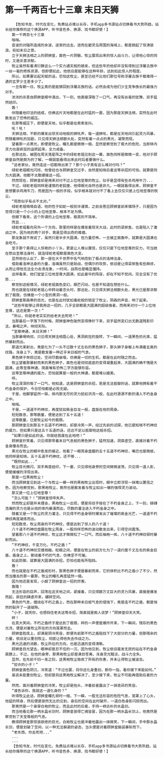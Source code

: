 # 第一千两百七十三章 末日天狮
        【告知书友，时代在变化，免费站点难以长存，手机app多书源站点切换看书大势所趋，站长给你推荐的这个换源APP，听书音色多、换源、找书都好使！】
       第一千两百七十三章
       嗡嗡。
       音波的对碰所造成的余波，逐渐的远去，进而在碧灵岛周围的海域上，都是掀起了惊涛骇浪，宛如末日之景。
       立于天狮法相之上的顾狮皇，面色一片阴翳，牧尘展现出来的惊人战斗力，让得他心惊的同时，又是杀意浓郁。
       牧尘虽然有着凊衍静这么一个实力通天般的娘亲，但这些年的他却并没有得到过浮屠古族中一丝一毫的修炼资源，但即便如此，他依旧是能够在这种年龄，达到如此惊人的程度。
       所以，如果要论起天赋的话，恐怕这牧尘，甚至已经不比他们那位号称浮屠古族千载难得一遇的玄罗少主差多少了。
       一旦有朝一日，牧尘真的是能够回到浮屠古族的话，必然会成为他们少主竞争族长的最强力对手。
       浓浓的杀意自顾狮皇眼中涌出，下一刻，他直接深吸了一口气，再没有丝毫的犹豫，双手猛然结印。
       轰！
       伴随着他印法的结成，仿佛这片天地都是在此时猛的一震，因为那座天狮法相，突然在此时散发出了恐怖的威压。
       在那等威压下，即便是天地，似乎都是在索索发抖。
       吼！吼！
       天狮法相，不断的爆发出惊天动地般的狮吼声，每一道狮吼，都是在天地间引起灵力风暴，而随着狮吼的加剧，只见得天狮法相额头处，突然有着一点点的黑光，凝聚而现。
       望着那一点黑光，即便是牧尘，瞳孔都是微微一缩，显然是察觉到了极大的危险，当即体内灵力也是疯狂的运转起来，全力戒备。
       在那远处，被困在周天落星阵之中的绿蛇老祖见到这一幕，面色同样是微微一变，他对于顾狮皇自然是颇为的了解，一眼就能看得出来此时后者要做什么。
       “这老家伙，竟然连这一招都用出来了？那个小子真有这么难对付吗？”
       绿蛇老祖眼光闪烁，他曾经也与顾狮皇交过手，自然是知晓后者这等杀招的可怕，就算是同为大圆满，他都不太敢硬接这一招。
       然而现在，顾狮皇却是用来对付不过上位地至尊的牧尘，似乎是显得有些杀鸡用牛刀...
       不过，绿蛇老祖同样是谨慎的老狐狸，他得眼光自然也是非凡，一眼就看得出来，顾狮皇不是想要杀鸡用牛刀，而是因为一般的手段，似乎根本就对付不了看上去仅仅只是上位地至尊的牧尘。
       “局势似乎有点不太对。”
       绿蛇老祖喃喃自语，他的性子如蛇一般狡诈谨慎，之前会答应顾狮皇前来镇场子，只是因为觉得只是一个小小的上位地至尊，根本不足为惧。
       但眼下看来，这个所谓的上位地至尊，极其的不简单。
       而且...
       绿蛇老祖看向另外一个方向，那里同样是在爆发着惊天大战，此时的梁邪鱼，也是陷入了激战之中，因为他的两个对手，竟是显得出奇的难缠。
       那龙象就不用说了，虽然只是半步大圆满，但力量恐怖，一旦被正面轰中，就算是大圆满也会吃亏。
       至于那个美得让人惊艳的小丫头，更是让人难以置信，仅仅只是下位地至尊的实力，可当她在祭出至尊法身时，就连绿蛇老祖都是面色大变。
       显然他也认出了，那一座在大千世界中名气响亮到了极点的洛神法身。
       借助着洛神法身的力量，洛璃虽然只是助战，但偶尔的攻势，依旧是让得梁邪鱼有些麻烦，从而让得他无法全力击溃龙象，一时间，战局也是略显僵持。
       这样看来，他们堂堂三位地至尊大圆满，如此豪华的阵容，却在不知不觉间，完全没有了优势...
       察觉到这般情况，绿蛇老祖面色变幻，眼芒闪动，也是不知道在想些什么。
       而也就是在绿蛇老祖心中转动着念头时，那远处，只见得天狮法相额头处，黑光已是那浓郁到了极致，仿佛是一个小型的黑洞一般。
       顾狮皇那森寒的目光，也是在此时犹如毒蛇般的锁定了牧尘，阴森的声音，响了起来。
       “这些年能够让得我用这一招的，几乎全部都是大圆满的超级强者，而用来对付一个上位地至尊，这还是第一次！”
       “所以，你就老老实实的给老夫去死吧！”
       当那最后一字落下的时候，顾狮皇神色陡然变得狰狞下来，双手猛然变幻出无数道残影印法，暴喝之声，响彻天际。
       “至尊神通，末日天狮！”
       当那暴喝响彻，只见得天狮法相眉心处，黑洞疯狂的旋转，下一瞬间，一道黑色的光束，猛然暴射而出。
       那道光束射出，竟是化为了一头不过数十丈左右的黑色狮子，那头狮子身躯上布满着玄奥的纹路，浑身上下，竟是散发着一种近乎末日般的气息。
       黑色狮子奔掠过处，空间尽数崩塌，仿佛是一切的生机，都是在此时随之而去。
       牧尘望着那暴射而来的黑色狮子，面色也是彻彻底底的变得凝重起来，大圆满的确不愧是大圆满，此等至尊神通，简直唯有恐怖二字方能够形容。
       这等至尊神通的威力，恐怕就算是一般的大神通，都是难以媲美。
       呼。
       牧尘深深的吸了一口气，他知道，这是顾狮皇的杀招，若是无法抵御的话，就算他拥有着不朽金身的保护，今日恐怕都是必败无疑。
       于是，他脚掌猛然一跺，体内那无尽的灵力犹如洪流一般，在此时源源不断的涌入不朽金身之中。
       嗡嗡。
       于是，一道道不朽神纹，再度犹如紫金巨龙一般，盘旋在他的周身。
       短短数息，那等数量，便是达到了五十五道！
       这等数量，已是牧尘如今的极限。
       那顾狮皇见到那五十五道不朽神纹，却是冷笑一声，经过先前的试探，他已是知晓不朽神纹的威力，但如果只是这五十五道的话，还远不足以抵御他这般杀招。
       “如果只是如此的话，你就给我废在此地吧！”
       顾狮皇狞笑着，只见得那带着末日气息般的黑色狮子，猛然加速，洞穿虚空，直接对着不朽金身撞击而去。
       黑光在牧尘的眼中愈发的接近，他看了一眼周身盘踞的五十五道不朽神纹，嘴巴也是微抿，他同样是知晓，五十五道不朽神纹，还不够...
       “既然如此...”
       牧尘目光微闪，双手再度结印，下一霎，只见得他身旁的空间微微波荡，只见得一道人影，便是缓缓的浮现出来。
       那是一位黑袍牧尘！
       而当顾狮皇见到这一个与牧尘一模一样的黑袍牧尘出现时，眼中立即浮现一抹难以置信之色，因为他察觉到，那黑袍牧尘，竟然也是散发着与牧尘如出一辙的强悍灵力波动。
       那又是一位上位地至尊！
       “怎么可能？！”顾狮皇惊呼失声。
       然而牧尘却是并未理会，黑袍牧尘一出现，便是将双手按在了不朽金身之上，下一刻，磅礴浩瀚的灵力也是从他的体内暴涌而出，尽数的灌注进入不朽金身之中。
       随着又是一个牧尘的灵力灌注，只见得不朽金身顿时爆发出了璀璨的紫金光芒，一道道不朽神纹再度凝炼而出。
       短短数息，牧尘周身的不朽神纹，便是达到了惊人的八十道！
       八十道不朽神纹盘踞在牧尘周身，一股同样恐怖的波动散发出来，引得空间震荡。
       望着那八十道不朽神纹，牧尘这才微微松了一口气，而后袖袍一挥，八十道不朽神纹顿时暴射而出。
       “不朽神纹，千变万化，不朽之盾！”
       八十道不朽神纹交缠相融，眨眼之间，便是在牧尘的前方化为了一道约莫千丈左右的紫金巨盾，盾身之上，萦绕着不朽的气息，仿佛坚不可摧。
       如此防御，就算是大圆满的杀招，恐怕也能有所阻挡。
       轰！
       而也就是在不朽之盾成形时，那黑色狮子便是暴射而来，它的体积比不朽之盾小了不少，然而当撞击的那一霎那，牧尘的瞳孔再度猛然一缩。
       因为他还是发现，小觑了顾狮皇这一招的厉害。
       轰隆！
       无法形容的巨声，回荡在这天地之间，紧接着，只见得数万丈巨大的灵力风暴，直接是爆发而起，疯狂的肆虐开来，碾碎空间。
       黑色的气息，缠绕在不朽之盾上，而在那种末日般气息的侵蚀下，竟是连不朽之盾，都是悄然的裂开了一道缝隙。
       “小子，就凭你，也想挡住老夫这等杀招，简直就是痴人说梦！”顾狮皇仰天大笑。
       砰！
       在其大笑间，不朽之盾终于是达到了极限，砰的一声便是爆炸开来，下一瞬间，残存的黑色光流，便是对着牧尘所在的方向笼罩而去。
       顾狮皇脸庞上，却满是阴冷笑容，即便先前那不朽之盾阻挡下了大部分的力量，但那残余的力量，依旧足以重创牧尘，彻底让得他失去作战之力。
       黑光迅速的消散，牧尘所在的方向，也是迅速的变得清晰。
       顾狮皇目光望去，眼神却是忍不住的一沉，因为他见到，牧尘依旧毫发无损的站在不朽金身肩膀上，不过，在他的身旁，那黑袍牧尘却是满目苍夷，浑身灵光黯淡，战斗力全失。
       显然，在先前千钧一发之刻，这黑袍牧尘吸收了所有的伤害，并未让得牧尘被波及。
       “狡诈的小子！”
       顾狮皇面色阴沉，冷笑道：“不过也罢，将你这化身重创，断你一指，看你接下来能如何。”
       虽说未能重创牧尘，但却是将这黑袍牧尘解决了，至少接下来，牧尘不可能再借助后者的力量。
       然而，面对着顾狮皇的冷笑，牧尘却是抬头，冲着前者露出了一抹诡异的笑容。
       “谁告诉你，我就这一道化身的？”
       听得牧尘此话，顾狮皇瞳孔顿时一缩，下一瞬，一股无法形容的危险气息，笼罩上了心头，他猛的转身，然后便是骇然无比的见到，身后的空间在此时破开，一道白色身影闪掠而出。
       那竟然是一个身穿白袍的牧尘，而且此时的后者，手持一柄古朴的水晶剑。
       而当他看见那一柄水晶长剑时，顾狮皇骇得亡魂皆冒，因为在那一柄水晶长剑上，他竟然是察觉到了天至尊般的气息。
       瞧得顾狮皇那惊骇欲绝的目光，白袍牧尘也是冲着他露出一抹微笑，下一瞬间，手中那水晶长剑，便是划破了空间，以一种无法躲避的姿态，当头便是对着顾狮皇脑袋暴斩而下。
       “老东西，你去死吧...”
       ...
       ...
       【告知书友，时代在变化，免费站点难以长存，手机app多书源站点切换看书大势所趋，站长给你推荐的这个换源APP，听书音色多、换源、找书都好使！】